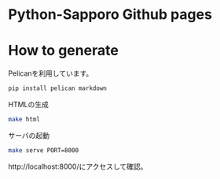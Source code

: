 # Python-Sapporo Github pages

# How to generate

Pelicanを利用しています。
```sh
pip install pelican markdown
```

HTMLの生成
```sh
make html
```

サーバの起動
```sh
make serve PORT=8000
```

http://localhost:8000/にアクセスして確認。
